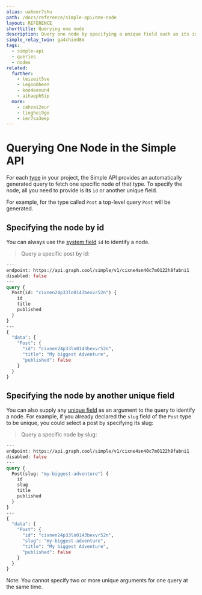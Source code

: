 ```yaml
---
alias: ua6eer7shu
path: /docs/reference/simple-api/one-node
layout: REFERENCE
shorttitle: Querying one node
description: Query one node by specifying a unique field such as its id.
simple_relay_twin: ga4chied8m
tags:
  - simple-api
  - queries
  - nodes
related:
  further:
    - teizeit5se
    - iegoo0heez
    - koo4eevun4
    - aihaeph5ip
  more:
    - cahzai2eur
    - tioghei9go
    - ier7sa3eep
---
```


# Querying One Node in the Simple API

For each [type](!alias-ij2choozae) in your project, the Simple API provides an automatically generated query to fetch one specific node of that type. To specify the node, all you need to provide is its `id` or another unique field.

For example, for the type called `Post` a top-level query `Post` will be generated.

## Specifying the node by id

You can always use the [system field](!alias-uhieg2shio#id-field) `id` to identify a node.

> Query a specific post by id:

```graphql
---
endpoint: https://api.graph.cool/simple/v1/cixne4sn40c7m0122h8fabni1
disabled: false
---
query {
  Post(id: "cixnen24p33lo0143bexvr52n") {
    id
    title
    published
  }
}
---
{
  "data": {
    "Post": {
      "id": "cixnen24p33lo0143bexvr52n",
      "title": "My biggest Adventure",
      "published": false
    }
  }
}
```

## Specifying the node by another unique field

You can also supply any [unique field](!alias-teizeit5se#unique) as an argument to the query to identify a node. For example, if you already declared the `slug` field of the `Post` type to be unique, you could select a post by specifying its slug:

> Query a specific node by slug:

```graphql
---
endpoint: https://api.graph.cool/simple/v1/cixne4sn40c7m0122h8fabni1
disabled: false
---
query {
  Post(slug: "my-biggest-adventure") {
    id
    slug
    title
    published
  }
}
---
{
  "data": {
    "Post": {
      "id": "cixnen24p33lo0143bexvr52n",
      "slug": "my-biggest-adventure",
      "title": "My biggest Adventure",
      "published": false
    }
  }
}
```

Note: You cannot specify two or more unique arguments for one query at the same time.
